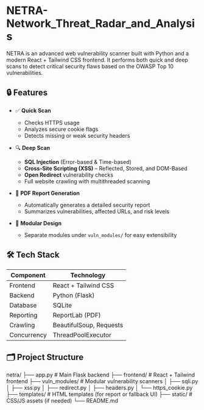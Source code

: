 # NETRA-Network_Threat_Radar_and_Analysis
NETRA is an advanced web vulnerability scanner built with Python and a modern React + Tailwind CSS frontend. It performs both quick and deep scans to detect critical security flaws based on the OWASP Top 10 vulnerabilities.
## 🔒 Features

- ✅ **Quick Scan**
  - Checks HTTPS usage
  - Analyzes secure cookie flags
  - Detects missing or weak security headers

- 🔍 **Deep Scan**
  - **SQL Injection** (Error-based & Time-based)
  - **Cross-Site Scripting (XSS)** – Reflected, Stored, and DOM-Based
  - **Open Redirect** vulnerability checks
  - Full website crawling with multithreaded scanning

- 📄 **PDF Report Generation**
  - Automatically generates a detailed security report
  - Summarizes vulnerabilities, affected URLs, and risk levels

- 🧩 **Modular Design**
  - Separate modules under `vuln_modules/` for easy extensibility

## 🛠 Tech Stack

| Component     | Technology            |
|---------------|------------------------|
| Frontend      | React + Tailwind CSS   |
| Backend       | Python (Flask)         |
| Database      | SQLite                 |
| Reporting     | ReportLab (PDF)        |
| Crawling      | BeautifulSoup, Requests|
| Concurrency   | ThreadPoolExecutor     |

## 🗂️ Project Structure
netra/
├── app.py # Main Flask backend
├── frontend/ # React + Tailwind frontend
├── vuln_modules/ # Modular vulnerability scanners
│ ├── sqli.py
│ ├── xss.py
│ ├── redirect.py
│ ├── headers.py
│ └── https_cookie.py
├── templates/ # HTML templates (for report or fallback UI)
├── static/ # CSS/JS assets (if needed)
└── README.md
